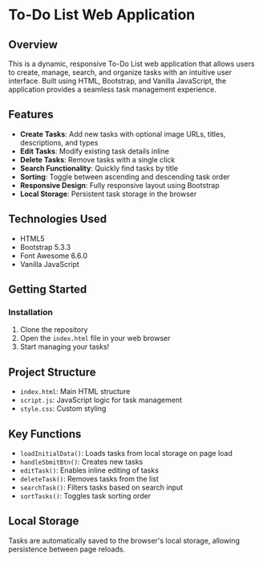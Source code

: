 # To-Do List Web Application

## Overview

This is a dynamic, responsive To-Do List web application that allows users to create, manage, search, and organize tasks with an intuitive user interface. Built using HTML, Bootstrap, and Vanilla JavaScript, the application provides a seamless task management experience.

## Features

- **Create Tasks**: Add new tasks with optional image URLs, titles, descriptions, and types
- **Edit Tasks**: Modify existing task details inline
- **Delete Tasks**: Remove tasks with a single click
- **Search Functionality**: Quickly find tasks by title
- **Sorting**: Toggle between ascending and descending task order
- **Responsive Design**: Fully responsive layout using Bootstrap
- **Local Storage**: Persistent task storage in the browser

## Technologies Used

- HTML5
- Bootstrap 5.3.3
- Font Awesome 6.6.0
- Vanilla JavaScript

## Getting Started

### Installation

1. Clone the repository
2. Open the `index.html` file in your web browser
3. Start managing your tasks!

## Project Structure

- `index.html`: Main HTML structure
- `script.js`: JavaScript logic for task management
- `style.css`: Custom styling 

## Key Functions

- `loadInitialData()`: Loads tasks from local storage on page load
- `handleSbmitBtn()`: Creates new tasks
- `editTask()`: Enables inline editing of tasks
- `deleteTask()`: Removes tasks from the list
- `searchTask()`: Filters tasks based on search input
- `sortTasks()`: Toggles task sorting order

## Local Storage

Tasks are automatically saved to the browser's local storage, allowing persistence between page reloads.

